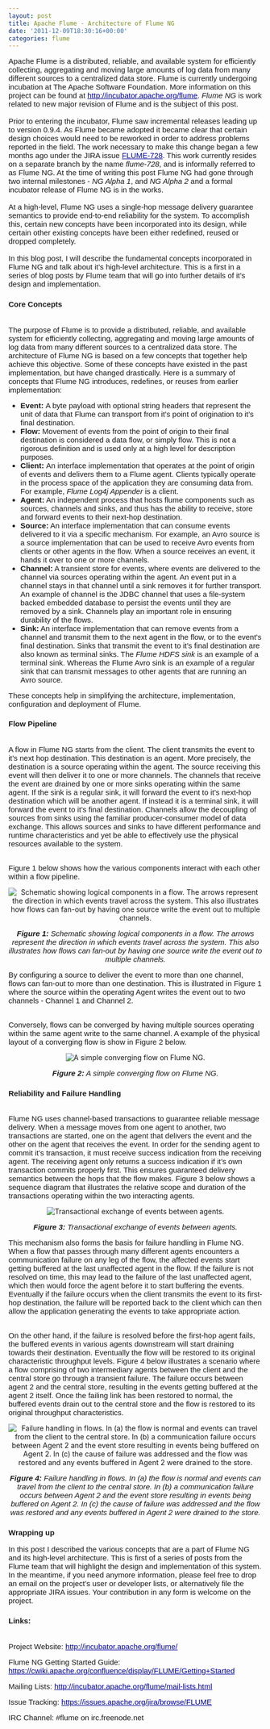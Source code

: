 ```yaml
---
layout: post
title: Apache Flume - Architecture of Flume NG
date: '2011-12-09T18:30:16+00:00'
categories: flume
---
```

<div style="background-color: transparent; "> 
    <p><span style="font-size: 15px; font-family: Arial; background-color: transparent; text-decoration: none; vertical-align: baseline; white-space: pre-wrap; ">Apache Flume is a distributed, reliable, and available system for efficiently collecting, aggregating and moving large amounts of log data from many different sources to a centralized data store. Flume is currently undergoing incubation at The Apache Software Foundation. More information on this project can be found at </span><a href="http://incubator.apache.org/flume"><span style="font-size: 15px; font-family: Arial; color: #000099; background-color: transparent; text-decoration: underline; vertical-align: baseline; white-space: pre-wrap; ">http://incubator.apache.org/flume</span></a><span style="font-size: 15px; font-family: Arial; background-color: transparent; text-decoration: none; vertical-align: baseline; white-space: pre-wrap; ">. <i>Flume NG</i> is work related to new major revision of Flume and is the subject of this post.</span><br /><span style="font-size: 15px; font-family: Arial; background-color: transparent; text-decoration: none; vertical-align: baseline; white-space: pre-wrap; "></span><br /><span style="font-size: 15px; font-family: Arial; background-color: transparent; text-decoration: none; vertical-align: baseline; white-space: pre-wrap; ">Prior to entering the incubator, Flume saw incremental releases leading up to version 0.9.4. As Flume became adopted it became clear that certain design choices would need to be reworked in order to address problems reported in the field. The work necessary to make this change began a few months ago under the JIRA issue </span><a href="https://issues.apache.org/jira/browse/FLUME-728"><span style="font-size: 15px; font-family: Arial; color: #000099; background-color: transparent; text-decoration: underline; vertical-align: baseline; white-space: pre-wrap; ">FLUME-728</span></a><span style="font-size: 15px; font-family: Arial; background-color: transparent; text-decoration: none; vertical-align: baseline; white-space: pre-wrap; ">. This work currently resides on a separate branch by the name </span><span style="font-size: 15px; font-family: Arial; background-color: transparent; font-style: italic; text-decoration: none; vertical-align: baseline; white-space: pre-wrap; ">flume-728</span><span style="font-size: 15px; font-family: Arial; background-color: transparent; text-decoration: none; vertical-align: baseline; white-space: pre-wrap; ">, and is informally referred to as Flume NG. At the time of writing this post Flume NG had gone through two internal milestones - <i>NG Alpha 1</i>, and <i>NG Alpha 2</i> and a formal incubator release of Flume NG is in the works.</span><br /><span style="font-size: 15px; font-family: Arial; background-color: transparent; text-decoration: none; vertical-align: baseline; white-space: pre-wrap; "></span><br /><span style="font-size: 15px; font-family: Arial; background-color: transparent; text-decoration: none; vertical-align: baseline; white-space: pre-wrap; ">At a high-level, Flume NG uses a single-hop message delivery guarantee semantics to provide end-to-end reliability for the system. To accomplish this, certain new concepts have been incorporated into its design, while certain other existing concepts have been either redefined, reused or dropped completely.</span><br /><span style="font-size: 15px; font-family: Arial; background-color: transparent; text-decoration: none; vertical-align: baseline; white-space: pre-wrap; "></span><br /><span style="font-size: 15px; font-family: Arial; background-color: transparent; text-decoration: none; vertical-align: baseline; white-space: pre-wrap; ">In this blog post, I will describe the fundamental concepts incorporated in Flume NG and talk about it’s high-level architecture. This is a first in a series of blog posts by Flume team that will go into further details of it’s design and implementation.</span></p> 
    <div style="background-color: transparent; "> 
      <h3><span id="internal-source-marker_0.03839341760613024" style="font-size: 15px; font-family: Arial; background-color: transparent; font-weight: bold; text-decoration: none; vertical-align: baseline; white-space: pre-wrap; ">Core Concepts</span></h3><span style="font-size: 15px; font-family: Arial; background-color: transparent; text-decoration: none; vertical-align: baseline; white-space: pre-wrap; "></span><br /><span style="font-size: 15px; font-family: Arial; background-color: transparent; text-decoration: none; vertical-align: baseline; white-space: pre-wrap; ">The purpose of Flume is to provide a distributed, reliable, and available system for efficiently collecting, aggregating and moving large amounts of log data from many different sources to a centralized data store. The architecture of Flume NG is based on a few concepts that together help achieve this objective. Some of these concepts have existed in the past implementation, but have changed drastically. Here is a summary of concepts that Flume NG introduces, redefines, or reuses from earlier implementation:</span><br /><span style="font-size: 15px; font-family: Arial; background-color: transparent; text-decoration: none; vertical-align: baseline; white-space: pre-wrap; "></span> 
      <ul> 
        <li style="list-style-type: disc; font-size: 15px; font-family: Arial; background-color: transparent; text-decoration: none; vertical-align: baseline; "><span style="background-color: transparent; font-weight: bold; text-decoration: none; vertical-align: baseline; white-space: pre-wrap; ">Event: </span><span style="background-color: transparent; text-decoration: none; vertical-align: baseline; white-space: pre-wrap; ">A byte payload with optional string headers that represent the unit of data that Flume can transport from it’s point of origination to it’s final destination.</span></li> 
        <li style="list-style-type: disc; font-size: 15px; font-family: Arial; background-color: transparent; text-decoration: none; vertical-align: baseline; "><span style="background-color: transparent; font-weight: bold; text-decoration: none; vertical-align: baseline; white-space: pre-wrap; ">Flow:</span><span style="background-color: transparent; text-decoration: none; vertical-align: baseline; white-space: pre-wrap; "> Movement of events from the point of origin to their final destination is considered a data flow, or simply flow. This is not a rigorous definition and is used only at a high level for description purposes. </span></li> 
        <li style="list-style-type: disc; font-size: 15px; font-family: Arial; background-color: transparent; text-decoration: none; vertical-align: baseline; "><span style="background-color: transparent; font-weight: bold; text-decoration: none; vertical-align: baseline; white-space: pre-wrap; ">Client: </span><span style="background-color: transparent; text-decoration: none; vertical-align: baseline; white-space: pre-wrap; ">An interface implementation that operates at the point of origin of events and delivers them to a Flume agent. Clients typically operate in the process space of the application they are consuming data from. For example, </span><span style="background-color: transparent; font-style: italic; text-decoration: none; vertical-align: baseline; white-space: pre-wrap; ">Flume Log4j Appender</span><span style="background-color: transparent; text-decoration: none; vertical-align: baseline; white-space: pre-wrap; "> is a client.</span></li> 
        <li style="list-style-type: disc; font-size: 15px; font-family: Arial; background-color: transparent; text-decoration: none; vertical-align: baseline; "><span style="background-color: transparent; font-weight: bold; text-decoration: none; vertical-align: baseline; white-space: pre-wrap; ">Agent:</span><span style="background-color: transparent; text-decoration: none; vertical-align: baseline; white-space: pre-wrap; "> An independent process that hosts flume components such as sources, channels and sinks, and thus has the ability to receive, store and forward events to their next-hop destination. </span></li> 
        <li style="list-style-type: disc; font-size: 15px; font-family: Arial; background-color: transparent; text-decoration: none; vertical-align: baseline; "><span style="background-color: transparent; font-weight: bold; text-decoration: none; vertical-align: baseline; white-space: pre-wrap; ">Source:</span><span style="background-color: transparent; text-decoration: none; vertical-align: baseline; white-space: pre-wrap; "> An interface implementation that can consume events delivered to it via a specific mechanism. For example, an Avro source is a source implementation that can be used to receive Avro events from clients or other agents in the flow. When a source receives an event, it hands it over to one or more channels.</span></li> 
        <li style="list-style-type: disc; font-size: 15px; font-family: Arial; background-color: transparent; text-decoration: none; vertical-align: baseline; "><span style="background-color: transparent; font-weight: bold; text-decoration: none; vertical-align: baseline; white-space: pre-wrap; ">Channel:</span><span style="background-color: transparent; text-decoration: none; vertical-align: baseline; white-space: pre-wrap; "> A transient store for events, where events are delivered to the channel via sources operating within the agent. An event put in a channel stays in that channel until a sink removes it for further transport. An example of channel is the JDBC channel that uses a file-system backed embedded database to persist the events until they are removed by a sink. Channels play an important role in ensuring durability of the flows.</span></li> 
        <li style="list-style-type: disc; font-size: 15px; font-family: Arial; background-color: transparent; text-decoration: none; vertical-align: baseline; "><span style="background-color: transparent; font-weight: bold; text-decoration: none; vertical-align: baseline; white-space: pre-wrap; ">Sink:</span><span style="background-color: transparent; text-decoration: none; vertical-align: baseline; white-space: pre-wrap; "> An interface implementation that can remove events from a channel and transmit them to the next agent in the flow, or to the event’s final destination. Sinks that transmit the event to it’s final destination are also known as terminal sinks. The </span><span style="background-color: transparent; font-style: italic; text-decoration: none; vertical-align: baseline; white-space: pre-wrap; ">Flume HDFS sink</span><span style="background-color: transparent; text-decoration: none; vertical-align: baseline; white-space: pre-wrap; "> is an example of a terminal sink. Whereas the Flume Avro sink is an example of a regular sink that can transmit messages to other agents that are running an Avro source.</span></li> 
      </ul> 
    </div> 
    <p><span style="font-family: Arial; font-size: 15px; white-space: pre-wrap; ">These concepts help in simplifying the architecture, implementation, configuration and deployment of Flume. </span></p> 
    <div style="background-color: transparent; "> 
      <h3><span id="internal-source-marker_0.03839341760613024" style="font-size: 15px; font-family: Arial; background-color: transparent; font-weight: bold; text-decoration: none; vertical-align: baseline; white-space: pre-wrap; ">Flow Pipeline</span></h3><span style="font-size: 15px; font-family: Arial; background-color: transparent; text-decoration: none; vertical-align: baseline; white-space: pre-wrap; "></span><br /><span style="font-size: 15px; font-family: Arial; background-color: transparent; text-decoration: none; vertical-align: baseline; white-space: pre-wrap; ">A flow in Flume NG starts from the client. The client transmits the event to it’s next hop destination. This destination is an agent. More precisely, the destination is a source operating within the agent. The source receiving this event will then deliver it to one or more channels. The channels that receive the event are drained by one or more sinks operating within the same agent. If the sink is a regular sink, it will forward the event to it’s next-hop destination which will be another agent. If instead it is a terminal sink, it will forward the event to it’s final destination. Channels allow the decoupling of sources from sinks using the familiar producer-consumer model of data exchange. This allows sources and sinks to have different performance and runtime characteristics and yet be able to effectively use the physical resources available to the system. </span><br /><span style="font-size: 15px; font-family: Arial; background-color: transparent; text-decoration: none; vertical-align: baseline; white-space: pre-wrap; "></span><br /> 
    </div> 
    <p><span style="font-family: Arial; font-size: 15px; white-space: pre-wrap; ">Figure 1 below shows how the various components interact with each other within a flow pipeline.</span> </p> 
    <p style="text-align: center; "><img src="https://blogs.apache.org/flume/mediaresource/ab0d50f6-a960-42cc-971e-3da38ba3adad" alt="Schematic showing logical components in a flow. The arrows represent the direction in which events travel across the system. This also illustrates how flows can fan-out by having one source write the event out to multiple channels." /> </p> 
    <p> </p> 
    <p style="text-align: center; "> <span style="text-align: center; background-color: transparent; font-size: 15px; font-family: Arial; font-weight: bold; font-style: italic; text-decoration: none; vertical-align: baseline; white-space: pre-wrap; ">Figure 1: </span><span style="text-align: center; background-color: transparent; font-size: 15px; font-family: Arial; font-style: italic; text-decoration: none; vertical-align: baseline; white-space: pre-wrap; ">Schematic showing logical components in a flow. The arrows represent the direction in which events travel across the system. This also illustrates how flows can fan-out by having one source write the event out to multiple channels.</span></p> 
    <p> </p> 
    <div style="background-color: transparent; "><span id="internal-source-marker_0.03839341760613024" style="font-size: 15px; font-family: Arial; background-color: transparent; text-decoration: none; vertical-align: baseline; white-space: pre-wrap; ">By configuring a source to deliver the event to more than one channel, flows can fan-out to more than one destination. This is illustrated in Figure 1 where the source within the operating Agent writes the event out to two channels - Channel 1 and Channel 2.</span><br /><span style="font-size: 15px; font-family: Arial; background-color: transparent; text-decoration: none; vertical-align: baseline; white-space: pre-wrap; "></span><br /></div> 
    <p><span style="font-family: Arial; font-size: 15px; white-space: pre-wrap; ">Conversely, flows can be converged by having multiple sources operating within the same agent write to the same channel. A example of the physical layout of a converging flow is show in Figure 2 below.</span></p> 
    <p> </p> 
    <p style="text-align: center; "><img src="https://blogs.apache.org/flume/mediaresource/268bf8db-43c7-497b-a0ef-63c482371eef" alt=" A simple converging flow on Flume NG." /> </p> 
    <p style="text-align: center; "> <span style="text-align: center; background-color: transparent; font-size: 15px; font-family: Arial; font-weight: bold; font-style: italic; text-decoration: none; vertical-align: baseline; white-space: pre-wrap; ">Figure 2:</span><span style="text-align: center; background-color: transparent; font-size: 15px; font-family: Arial; font-style: italic; text-decoration: none; vertical-align: baseline; white-space: pre-wrap; "> A simple converging flow on Flume NG.</span></p> 
    <p> </p> 
    <h3><span style="font-family: Arial; font-size: 15px; font-weight: bold; white-space: pre-wrap; ">Reliability and Failure Handling</span></h3> 
    <div style="background-color: transparent; "> 
      <p><span style="font-size: 15px; font-family: Arial; background-color: transparent; text-decoration: none; vertical-align: baseline; white-space: pre-wrap; "></span><br /><span style="font-size: 15px; font-family: Arial; background-color: transparent; text-decoration: none; vertical-align: baseline; white-space: pre-wrap; ">Flume NG uses channel-based transactions to guarantee reliable message delivery. When a message moves from one agent to another, two transactions are started, one on the agent that delivers the event and the other on the agent that receives the event. In order for the sending agent to commit it’s transaction, it must receive success indication from the receiving agent. The receiving agent only returns a success indication if it’s own transaction commits properly first. This ensures guaranteed delivery semantics between the hops that the flow makes. Figure 3 below shows a sequence diagram that illustrates the relative scope and duration of the transactions operating within the two interacting agents.</span></p> 
      <p style="text-align: center; "><img src="https://blogs.apache.org/flume/mediaresource/a15d9347-da9e-4824-b45f-6c00f0720590" alt="Transactional exchange of events between agents." /> </p> 
      <p style="text-align: center; "> <span style="text-align: center; background-color: transparent; font-size: 15px; font-family: Arial; font-weight: bold; font-style: italic; text-decoration: none; vertical-align: baseline; white-space: pre-wrap; ">Figure 3: </span><span style="text-align: center; background-color: transparent; font-size: 15px; font-family: Arial; font-style: italic; text-decoration: none; vertical-align: baseline; white-space: pre-wrap; ">Transactional exchange of events between agents.</span></p> 
      <p> </p> 
      <div style="background-color: transparent; "><span id="internal-source-marker_0.03839341760613024" style="font-size: 15px; font-family: Arial; background-color: transparent; text-decoration: none; vertical-align: baseline; white-space: pre-wrap; ">This mechanism also forms the basis for failure handling in Flume NG. When a flow that passes through many different agents encounters a communication failure on any leg of the flow, the affected events start getting buffered at the last unaffected agent in the flow. If the failure is not resolved on time, this may lead to the failure of the last unaffected agent, which then would force the agent before it to start buffering the events. Eventually if the failure occurs when the client transmits the event to its first-hop destination, the failure will be reported back to the client which can then allow the application generating the events to take appropriate action.</span><br /><span style="font-size: 15px; font-family: Arial; background-color: transparent; text-decoration: none; vertical-align: baseline; white-space: pre-wrap; "></span><br /></div> 
      <p><span style="font-family: Arial; font-size: 15px; white-space: pre-wrap; ">On the other hand, if the failure is resolved before the first-hop agent fails, the buffered events in various agents downstream will start draining towards their destination. Eventually the flow will be restored to its original characteristic throughput levels. Figure 4 below illustrates a scenario where a flow comprising of two intermediary agents between the client and the central store go through a transient failure. The failure occurs between agent 2 and the central store, resulting in the events getting buffered at the agent 2 itself. Once the failing link has been restored to normal, the buffered events drain out to the central store and the flow is restored to its original throughput characteristics.</span></p> 
      <p style="text-align: center; "><img src="https://blogs.apache.org/flume/mediaresource/ac9d1c83-1089-4730-9546-fe8de509b34c" alt="Failure handling in flows. In (a) the flow is normal and events can travel from the client to the central store. In (b) a communication failure occurs between Agent 2 and the event store resulting in events being buffered on Agent 2. In (c) the cause of failure was addressed and the flow was restored and any events buffered in Agent 2 were drained to the store." /> </p> 
      <p style="text-align: center; "> <span style="text-align: center; background-color: transparent; font-size: 15px; font-family: Arial; font-weight: bold; font-style: italic; text-decoration: none; vertical-align: baseline; white-space: pre-wrap; ">Figure 4: </span><span style="text-align: center; background-color: transparent; font-size: 15px; font-family: Arial; font-style: italic; text-decoration: none; vertical-align: baseline; white-space: pre-wrap; ">Failure handling in flows. In (a) the flow is normal and events can travel from the client to the central store. In (b) a communication failure occurs between Agent 2 and the event store resulting in events being buffered on Agent 2. In (c) the cause of failure was addressed and the flow was restored and any events buffered in Agent 2 were drained to the store.</span></p> 
      <p> </p> 
      <div style="background-color: transparent; "> 
        <h3><span id="internal-source-marker_0.03839341760613024" style="font-size: 15px; font-family: Arial; background-color: transparent; font-weight: bold; text-decoration: none; vertical-align: baseline; white-space: pre-wrap; ">Wrapping up</span></h3> 
      </div> 
      <p><span style="font-family: Arial; font-size: 15px; white-space: pre-wrap; ">In this post I described the various concepts that are a part of Flume NG and its high-level architecture. This is first of a series of posts from the Flume team that will highlight the design and implementation of this system. In the meantime, if you need anymore information, please feel free to drop an email on the project’s user or developer lists, or alternatively file the appropriate JIRA issues. Your contribution in any form is welcome on the project.</span> </p> 
      <p> </p> 
      <div style="background-color: transparent; "> 
        <h3><span id="internal-source-marker_0.03839341760613024" style="font-size: 15px; font-family: Arial; background-color: transparent; font-weight: bold; text-decoration: none; vertical-align: baseline; white-space: pre-wrap; ">Links:</span></h3> 
        <p><span style="font-size: 15px; font-family: Arial; background-color: transparent; text-decoration: none; vertical-align: baseline; white-space: pre-wrap; "></span><br /><span style="font-size: 15px; font-family: Arial; background-color: transparent; text-decoration: none; vertical-align: baseline; white-space: pre-wrap; ">Project Website: </span><a href="http://incubator.apache.org/flume/"><span style="font-size: 15px; font-family: Arial; color: #000099; background-color: transparent; text-decoration: underline; vertical-align: baseline; white-space: pre-wrap; ">http://incubator.apache.org/flume/</span></a></p> 
        <p><span style="font-size: 15px; font-family: Arial; background-color: transparent; text-decoration: none; vertical-align: baseline; white-space: pre-wrap; ">Flume NG Getting Started Guide: </span><a href="https://cwiki.apache.org/confluence/display/FLUME/Getting+Started"><span style="font-size: 15px; font-family: Arial; color: #000099; background-color: transparent; text-decoration: underline; vertical-align: baseline; white-space: pre-wrap; ">https://cwiki.apache.org/confluence/display/FLUME/Getting+Started</span></a></p> 
        <p><span style="font-size: 15px; font-family: Arial; background-color: transparent; text-decoration: none; vertical-align: baseline; white-space: pre-wrap; ">Mailing Lists: </span><a href="http://incubator.apache.org/flume/mail-lists.html"><span style="font-size: 15px; font-family: Arial; color: #000099; background-color: transparent; text-decoration: underline; vertical-align: baseline; white-space: pre-wrap; ">http://incubator.apache.org/flume/mail-lists.html</span></a></p> 
        <p><span style="font-size: 15px; font-family: Arial; background-color: transparent; text-decoration: none; vertical-align: baseline; white-space: pre-wrap; ">Issue Tracking: </span><a href="https://issues.apache.org/jira/browse/FLUME"><span style="font-size: 15px; font-family: Arial; color: #000099; background-color: transparent; text-decoration: underline; vertical-align: baseline; white-space: pre-wrap; ">https://issues.apache.org/jira/browse/FLUME</span></a></p> 
      </div> 
      <p><span style="font-family: Arial; font-size: 15px; white-space: pre-wrap; ">IRC Channel: #flume on irc.freenode.net</span> </p> 
      <p> </p> 
      <p> </p> 
    </div> 
    <p> </p> 
    <p> </p> 
    <p> </p> 
  </div>
